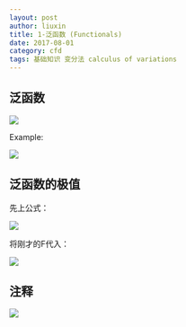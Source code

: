 ```yaml
---
layout: post
author: liuxin
title: 1-泛函数 (Functionals)
date: 2017-08-01
category: cfd
tags: 基础知识 变分法 calculus of variations 
---
```


## 泛函数
![][image-1]

Example:

![][image-2]

## 泛函数的极值

先上公式：

![][image-3]

将刚才的F代入：

![][image-4]

## 注释

![][image-5]

[image-1]:	http://wx3.sinaimg.cn/mw690/8db2c8cbgy1fi7ckefl6ij20lj083q4e.jpg
[image-2]:	http://wx4.sinaimg.cn/mw690/8db2c8cbgy1fi7ckgazrfj20lo0a540e.jpg
[image-3]:	http://wx1.sinaimg.cn/mw690/8db2c8cbgy1fi9sy9mn0bj20jq080wfk.jpg
[image-4]:	http://wx1.sinaimg.cn/mw690/8db2c8cbgy1fi9sybflaxj20j106qwfg.jpg
[image-5]:	http://wx2.sinaimg.cn/mw690/8db2c8cbly1fiaw25zjqej20fo0400t0.jpg